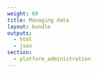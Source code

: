 ```yaml
---
weight: 60
title: Managing data
layout: bundle
outputs:
  - html
  - json
section:
  - platform_administration
---
```

